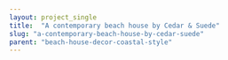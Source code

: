 ```yaml
---
layout: project_single
title:  "A contemporary beach house by Cedar & Suede"
slug: "a-contemporary-beach-house-by-cedar-suede"
parent: "beach-house-decor-coastal-style"
---
```

 